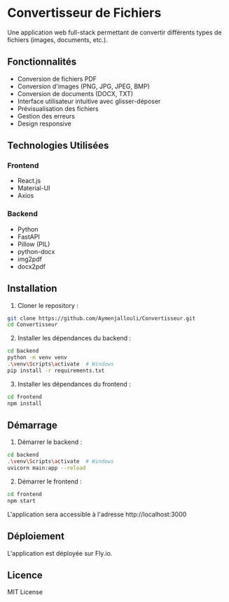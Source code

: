# Convertisseur de Fichiers

Une application web full-stack permettant de convertir différents types de fichiers (images, documents, etc.).

## Fonctionnalités

- Conversion de fichiers PDF
- Conversion d'images (PNG, JPG, JPEG, BMP)
- Conversion de documents (DOCX, TXT)
- Interface utilisateur intuitive avec glisser-déposer
- Prévisualisation des fichiers
- Gestion des erreurs
- Design responsive

## Technologies Utilisées

### Frontend
- React.js
- Material-UI
- Axios

### Backend
- Python
- FastAPI
- Pillow (PIL)
- python-docx
- img2pdf
- docx2pdf

## Installation

1. Cloner le repository :
```bash
git clone https://github.com/Aymenjallouli/Convertisseur.git
cd Convertisseur
```

2. Installer les dépendances du backend :
```bash
cd backend
python -m venv venv
.\venv\Scripts\activate  # Windows
pip install -r requirements.txt
```

3. Installer les dépendances du frontend :
```bash
cd frontend
npm install
```

## Démarrage

1. Démarrer le backend :
```bash
cd backend
.\venv\Scripts\activate  # Windows
uvicorn main:app --reload
```

2. Démarrer le frontend :
```bash
cd frontend
npm start
```

L'application sera accessible à l'adresse http://localhost:3000

## Déploiement

L'application est déployée sur Fly.io.

## Licence

MIT License
